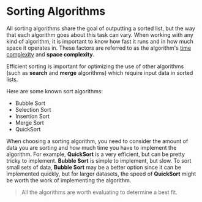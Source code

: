 # Sorting Algorithms

All sorting algorithms share the goal of outputting a sorted list, but the way that each algorithm goes about this task can vary. When working with any kind of algorithm, it is important to know how fast it runs and in how much space it operates in. These factors are referred to as the algorithm's [time complexity]() and **space complexity**. 

Efficient sorting is important for optimizing the use of other algorithms (such as **search** and **merge** algorithms) which require input data in sorted lists.

Here are some known sort algorithms:
 - Bubble Sort
 - Selection Sort
 - Insertion Sort
 - Merge Sort
 - QuickSort

When choosing a sorting algorithm, you need to consider the amount of data you are sorting and how much time you have to implement the algorithm. 
For example, **QuickSort** is a very efficient, but can be pretty tricky to implement. **Bubble Sort** is simple to implement, but slow. To sort small sets of data, **Bubble Sort** may be a better option since it can be implemented quickly, but for larger datasets, the speed of **QuickSort** might be worth the work of implementing the algorithm.

> All the algorithms are worth evaluating to determine a best fit.
